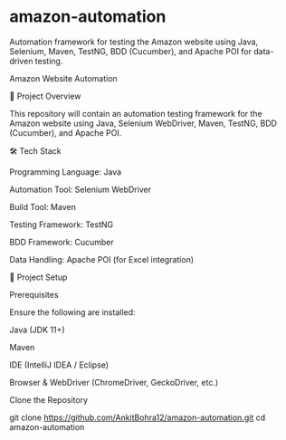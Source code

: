 # amazon-automation
Automation framework for testing the Amazon website using Java, Selenium, Maven, TestNG, BDD (Cucumber), and Apache POI for data-driven testing.

Amazon Website Automation

📌 Project Overview

This repository will contain an automation testing framework for the Amazon website using Java, Selenium WebDriver, Maven, TestNG, BDD (Cucumber), and Apache POI.

🛠️ Tech Stack

Programming Language: Java

Automation Tool: Selenium WebDriver

Build Tool: Maven

Testing Framework: TestNG

BDD Framework: Cucumber

Data Handling: Apache POI (for Excel integration)

🚀 Project Setup

Prerequisites

Ensure the following are installed:

Java (JDK 11+)

Maven

IDE (IntelliJ IDEA / Eclipse)

Browser & WebDriver (ChromeDriver, GeckoDriver, etc.)

Clone the Repository

git clone https://github.com/AnkitBohra12/amazon-automation.git
cd amazon-automation

